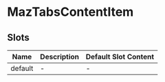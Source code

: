 # MazTabsContentItem

## Slots

<!-- @vuese:MazTabsContentItem:slots:start -->

| Name    | Description | Default Slot Content |
| ------- | ----------- | -------------------- |
| default | -           | -                    |

<!-- @vuese:MazTabsContentItem:slots:end -->
